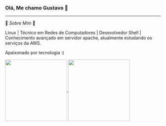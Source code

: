 ### Olá, Me chamo Gustavo 👋
<hr>

💬 _Sobre Mim_ 🙂

 Linux | Técnico em Redes de Computadores | Desevolvedor Shell | Conhecimento avançado em servidor apache, atualmente estudando os serviços da AWS.

Apaixonado por tecnologia :)

<a href="https://github.com/anuraghazra/github-readme-stats">
  <img height=200 align="center" src="https://github-readme-stats.vercel.app/api?username=anuraghazra" />
</a>
<a href="https://github.com/anuraghazra/convoychat">
  <img height=200 align="center" src="https://github-readme-stats.vercel.app/api/top-langs?username=anuraghazra&layout=compact&langs_count=8&card_width=320" />
</a>
